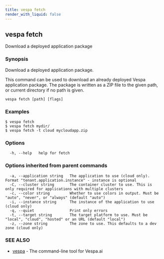 ```yaml
---
title: vespa fetch
render_with_liquid: false
---
```


## vespa fetch

Download a deployed application package

### Synopsis

Download a deployed application package.

This command can be used to download an already deployed Vespa application
package. The package is written as a ZIP file to the given path, or current
directory if no path is given.

```
vespa fetch [path] [flags]
```

### Examples

```
$ vespa fetch
$ vespa fetch mydir/
$ vespa fetch -t cloud mycloudapp.zip

```

### Options

```
  -h, --help   help for fetch
```

### Options inherited from parent commands

```
  -a, --application string   The application to use (cloud only). Format "tenant.application.instance" - instance is optional
  -C, --cluster string       The container cluster to use. This is only required for applications with multiple clusters
  -c, --color string         Whether to use colors in output. Must be "auto", "never", or "always" (default "auto")
  -i, --instance string      The instance of the application to use (cloud only)
  -q, --quiet                Print only errors
  -t, --target string        The target platform to use. Must be "local", "cloud", "hosted" or an URL (default "local")
  -z, --zone string          The zone to use. This defaults to a dev zone (cloud only)
```

### SEE ALSO

* [vespa](vespa.html)	 - The command-line tool for Vespa.ai

